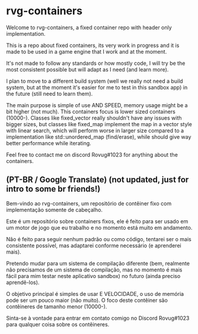 # rvg-containers

Welcome to rvg-containers, a fixed container repo with header only implementation.

This is a repo about fixed containers, its very work in progress and it is made to be used in a game engine that I work and at the moment.

It's not made to follow any standards or how mostly code, I will try be the most consistent possible but will adapt as I need (and learn more).

I plan to move to a different build system (well we really not need a build system, but at the moment it's easier for me to test in this sandbox app) in the future (still need to learn them).

The main purpose is simple of use AND SPEED, memory usage might be a bit higher (not much). 
This containers focus is lower sized containers (10000-).
Classes like fixed_vector really shouldn't have any issues with bigger sizes, but classes like fixed_map implement the map in a vector style with linear search, which will perform worse in larger size compared to a implementation like std::unordered_map (find/erase), while should give way better performance while iterating.

Feel free to contact me on discord Rovug#1023 for anything about the containers.


## (PT-BR / Google Translate) (not updated, just for intro to some br friends!)

Bem-vindo ao rvg-containers, um repositório de contêiner fixo com implementação somente de cabeçalho.

Este é um repositório sobre containers fixos, ele é feito para ser usado em um motor de jogo que eu trabalho e no momento está muito em andamento.

Não é feito para seguir nenhum padrão ou como código, tentarei ser o mais consistente possível, mas adaptarei conforme necessário (e aprenderei mais).

Pretendo mudar para um sistema de compilação diferente (bem, realmente não precisamos de um sistema de compilação, mas no momento é mais fácil para mim testar neste aplicativo sandbox) no futuro (ainda preciso aprendê-los).

O objetivo principal é simples de usar E VELOCIDADE, o uso de memória pode ser um pouco maior (não muito). O foco deste contêiner são contêineres de tamanho menor (10000-).

Sinta-se à vontade para entrar em contato comigo no Discord Rovug#1023 para qualquer coisa sobre os contêineres.
